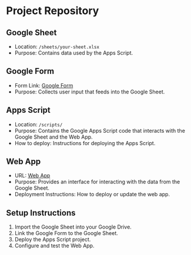 # Project Repository

## Google Sheet
- Location: `/sheets/your-sheet.xlsx`
- Purpose: Contains data used by the Apps Script.

## Google Form
- Form Link: [Google Form](https://docs.google.com/forms/d/e/1FAIpQLSfkcJ8zcxkErF39ssgpCXMBO188IHOLRFEi8r7LpQn7gLBrew/viewform?usp=sf_link)
- Purpose: Collects user input that feeds into the Google Sheet.

## Apps Script
- Location: `/scripts/`
- Purpose: Contains the Google Apps Script code that interacts with the Google Sheet and the Web App.
- How to deploy: Instructions for deploying the Apps Script.

## Web App
- URL: [Web App](https://script.google.com/macros/s/AKfycbwyQ1OnTqWTaK0NAFQDU1cFihW_WX-vNhmjlE6KCJ4j29pPxUuJnUvbGSRudkSeOyEslg/exec)
- Purpose: Provides an interface for interacting with the data from the Google Sheet.
- Deployment Instructions: How to deploy or update the web app.

## Setup Instructions
1. Import the Google Sheet into your Google Drive.
2. Link the Google Form to the Google Sheet.
3. Deploy the Apps Script project.
4. Configure and test the Web App.
